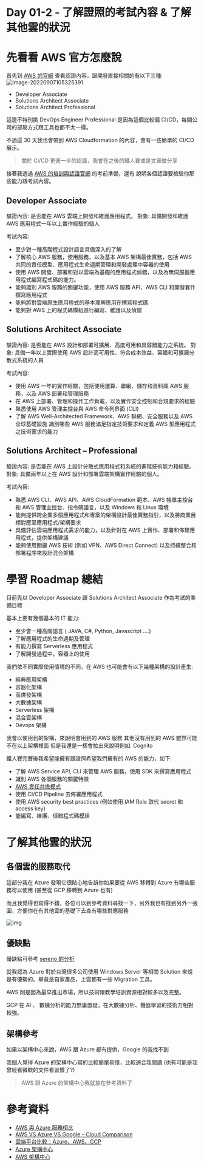# Day 01-2 - 了解證照的考試內容 & 了解其他雲的狀況



# 先看看 AWS 官方怎麼說

首先到 [AWS 的官網](https://aws.amazon.com/tw/certification/exams/) 查看認證內容，跟開發直接相關的有以下三種:
![image-20220907105325391](https://github.com/kenhong4134/blog-for-it/raw/main/content/posts/iThome%20%E9%90%B5%E4%BA%BA%E8%B3%BD/2022/images/img_20200916001.png)

- Developer Associate
- Solutions Architect Associate
- Solutions Architect Professional

這邊不特別挑 DevOps Engineer Professional 是因為這個比較偏 CI/CD，每間公司的部屬方式跟工具也都不太一樣。

不過這 30 天我也會帶到 AWS Cloudformation 的內容，會有一些簡單的 CI/CD 展示。

> 關於 CI/CD 更進一步的認識，我會在之後的鐵人賽或是文章做分享

接著我透過 [AWS 的培訓與認證官網](https://aws.amazon.com/tw/training/events/) 的考前準備，還有  說明各個認證要檢驗你那些能力跟考試內容。

## Developer Associate
驗證內容: 是否能在 AWS 雲端上開發和維護應用程式。
對象: 具備開發和維護 AWS 應用程式一年以上實作經驗的個人

考試內容:
- 至少對一種高階程式設計語言具備深入的了解
- 了解核心 AWS 服務，使用服務，以及基本 AWS 架構最佳實務，包括 AWS 共同的責任模型、應用程式生命週期管理和開發處理中容器的使用
- 使用 AWS 開發、部署和對以雲端為基礎的應用程式偵錯，以及為無伺服器應用程式編寫程式碼的能力。
- 能夠識別 AWS 服務的關鍵功能，使用 AWS 服務 API、AWS CLI 和開發套件撰寫應用程式
- 能夠將對雲端原生應用程式的基本理解應用在撰寫程式碼
- 能夠對 AWS 上的程式碼模組進行編寫、維護以及偵錯

## Solutions Architect Associate
驗證內容: 是否能在 AWS 設計和部署可擴展、高度可用和具容錯能力之系統。
對象: 具備一年以上實際使用 AWS 設計高可用性、符合成本效益、容錯和可擴展分散式系統的人員

考試內容:
- 使用 AWS 一年的實作經驗，包括使用運算、聯網、儲存和資料庫 AWS 服務，以及 AWS 部署和管理服務
- 在 AWS 上部署、管理和操作工作負載，以及實作安全控制和合規要求的經驗
- 熟悉使用 AWS 管理主控台與 AWS 命令列界面 (CLI)
- 了解 AWS Well-Architected Framework、AWS 聯網、安全服務以及 AWS 全球基礎設施
識別哪些 AWS 服務滿足指定技術要求和定義 AWS 型應用程式之技術要求的能力

## Solutions Architect – Professional

驗證內容: 是否能在 AWS 上設計分散式應用程式和系統的進階技術能力和經驗。
對象: 具備兩年以上在 AWS 設計和部署雲端架構實作經驗的個人。

考試內容:
- 熟悉 AWS CLI、AWS API、AWS CloudFormation 範本、AWS 帳單主控台和 AWS 管理主控台、指令碼語言，以及 Windows 和 Linux 環境
- 能夠提供跨企業多個應用程式和專案的架構設計最佳實務指引，以及將商業目標對應至應用程式/架構要求
- 具備評估雲端應用程式需求的能力，以及針對在 AWS 上實作、部署和佈建應用程式，提供架構建議
- 能夠使用關鍵 AWS 技術 (例如 VPN、AWS Direct Connect) 以及持續整合和部署程序來設計混合架構





# 學習 Roadmap 總結
目前先以 Developer Associate 跟 Solutions Architect Associate 作為考試的準備目標

基本上要有幾個基本的 IT 能力:
- 至少會一種高階語言 ( JAVA, C#, Python, Javascript ....)
- 了解應用程式的生命週期及管理
- 有能力撰寫 Serverless 應用程式
- 了解開發過程中，容器上的使用



我們依不同實際使用情境的不同，在 AWS 也可能會有以下幾種架構的設計產生:

- 經典應用架構
- 容器化架構
- 高併發架構
- 大數據架構
- Serverless 架構
- 混合雲架構
- Devops 架構



我會以使用到的架構，來說明會用到的 AWS 服務
其他沒有用到的 AWS 雖然可能不在以上架構裡面
但是我還是一樣會拉出來說明例如: Cognito



鐵人賽完賽後我希望能擁有跟證照希望我們擁有的 AWS 的能力，如下:

- 了解 AWS Service API, CLI 來管理 AWS 服務，使用 SDK 來撰寫應用程式
- 識別 AWS 各個服務的關鍵特徵
- [AWS 責任共擔模式](https://aws.amazon.com/compliance/shared-responsibility-model/)
- 使用 CI/CD Pipeline 去佈署應用程式
- 使用 AWS security best practices (例如使用 IAM Role 取代 secret 和 access key)
- 能編寫、維護、偵錯程式碼模組





# 了解其他雲的狀況

## 各個雲的服務取代

這部分我在 Azure 發現它很貼心地告訴你如果要從 AWS 移轉到 Azure 有哪些服務可以使用 (甚至從 GCP 移轉到 Azure 也有)

而且我覺得也寫得不錯，各位可以到參考資料尋找一下，另外我也有找到另外一張圖，方便你在有其他雲的基礎下去查有哪些對應服務

![img](https://raw.githubusercontent.com/kenhong4134/blog-for-it/main/content/posts/iThome%20%E9%90%B5%E4%BA%BA%E8%B3%BD/2022/images/Cloud%252Bcomparsion.jpg)

## 優缺點



優缺點可參考 [sereno 的分析](https://www.serenoclouds.com/blog/%E9%9B%B2%E7%AB%AF%E5%B9%B3%E5%8F%B0%E6%AF%94%E8%BC%83%EF%BC%9Aazure%E3%80%81aws%E3%80%81gcp/)

就我認為 Azure 對於台灣很多公司使用 Windows Server 等相關 Solution 來說是有優勢的。畢竟是自家產品，上雲都有一些 Migration 工具。

AWS 則是因為最早推出市場，所以技術跟教學培訓資源相對較多以及完整。

GCP 在 AI 、 數據分析的能力無庸置疑，在大數據分析、機器學習的技術力相對較強。



## 架構參考
如果以架構中心來說，AWS 跟 Azure 都有提供，Google 的我找不到

我個人覺得 Azure 的架構中心寫的比較簡單易懂，比較適合我閱讀 (也有可能是我曾經看微軟的文件看習慣了?)

> AWS 跟 Azure 的架構中心我就放在參考資料了



# 參考資料
- [AWS 與 Azure 服務相比](https://docs.microsoft.com/zh-tw/azure/architecture/aws-professional/services)
- [AWS VS Azure VS Google – Cloud Comparison](https://labs.sogeti.com/aws-vs-azure-vs-google-cloud-comparison/)
- [雲端平台比較：Azure、AWS、GCP](https://www.serenoclouds.com/blog/%E9%9B%B2%E7%AB%AF%E5%B9%B3%E5%8F%B0%E6%AF%94%E8%BC%83%EF%BC%9Aazure%E3%80%81aws%E3%80%81gcp/)
- [Azure 架構中心](https://docs.microsoft.com/zh-tw/azure/architecture/)
- [AWS 架構中心](https://aws.amazon.com/tw/architecture/)


